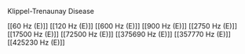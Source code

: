 Klippel-Trenaunay Disease

[[60 Hz (E)]]
[[120 Hz (E)]]
[[600 Hz (E)]]
[[900 Hz (E)]]
[[2750 Hz (E)]]
[[17500 Hz (E)]]
[[72500 Hz (E)]]
[[375690 Hz (E)]]
[[357770 Hz (E)]]
[[425230 Hz (E)]]